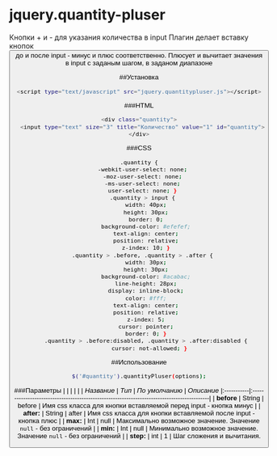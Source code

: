 # jquery.quantity-pluser
Кнопки + и - для указания количества в input
Плагин делает вставку кнопок <button> до и после input - минус и плюс соответственно. Плюсует и вычитает значения в input с заданым шагом, в заданом диапазоне

##Установка
```bash
<script type="text/javascript" src="jquery.quantitypluser.js"></script>
```

###HTML
```bash
<div class="quantity">
  <input type="text" size="3" title="Количество" value="1" id="quantity">
</div>
```
###CSS
```bash
.quantity {
  -webkit-user-select: none;
  -moz-user-select: none;
  -ms-user-select: none;
  user-select: none; }
  .quantity > input {
    width: 40px;
    height: 30px;
    border: 0;
    background-color: #efefef;
    text-align: center;
    position: relative;
    z-index: 10; }
  .quantity > .before, .quantity > .after {
    width: 30px;
    height: 30px;
    background-color: #acabac;
    line-height: 28px;
    display: inline-block;
    color: #fff;
    text-align: center;
    position: relative;
    z-index: 5;
    cursor: pointer;
    border: 0; }
    .quantity > .before:disabled, .quantity > .after:disabled {
      cursor: not-allowed; }
```

##Использование
```bash
$('#quantity').quantityPluser(options);
```
###Параметры
|            |        |                |                                                                |
| *Название* | *Тип*  | *По умолчанию* | *Описание*
|:-----------|:--------------------------------------------------------------------------------------------|
| **before** | String | before         | Имя css класса для кнопки вставляемой перед input - кнопка минус  |
| **after:** | String | after          | Имя css класса для кнопки вставляемой после input - кнопка плюс   |
| **max:**   | Int    | null           | Максимально возможное значение. Значение `null` - без ограничений |
| **min:**   | Int    | null           | Минимально возможное значение. Значение `null` - без ограничений  |
| **step:**  | int    | 1              | Шаг сложения и вычитания.
